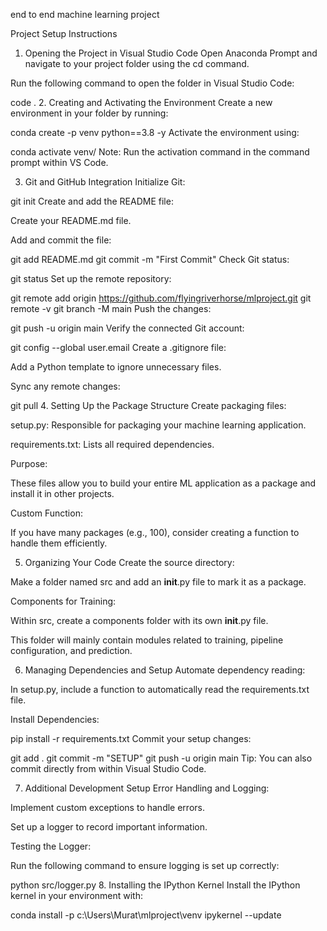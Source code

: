 end to end machine learning project

Project Setup Instructions
1. Opening the Project in Visual Studio Code
Open Anaconda Prompt and navigate to your project folder using the cd command.

Run the following command to open the folder in Visual Studio Code:

code .
2. Creating and Activating the Environment
Create a new environment in your folder by running:

conda create -p venv python==3.8 -y
Activate the environment using:

conda activate venv/
Note: Run the activation command in the command prompt within VS Code.

3. Git and GitHub Integration
Initialize Git:

git init
Create and add the README file:

Create your README.md file.

Add and commit the file:

git add README.md
git commit -m "First Commit"
Check Git status:

git status
Set up the remote repository:

git remote add origin https://github.com/flyingriverhorse/mlproject.git
git remote -v
git branch -M main
Push the changes:

git push -u origin main
Verify the connected Git account:

git config --global user.email
Create a .gitignore file:

Add a Python template to ignore unnecessary files.

Sync any remote changes:

git pull
4. Setting Up the Package Structure
Create packaging files:

setup.py: Responsible for packaging your machine learning application.

requirements.txt: Lists all required dependencies.

Purpose:

These files allow you to build your entire ML application as a package and install it in other projects.

Custom Function:

If you have many packages (e.g., 100), consider creating a function to handle them efficiently.

5. Organizing Your Code
Create the source directory:

Make a folder named src and add an __init__.py file to mark it as a package.

Components for Training:

Within src, create a components folder with its own __init__.py file.

This folder will mainly contain modules related to training, pipeline configuration, and prediction.

6. Managing Dependencies and Setup
Automate dependency reading:

In setup.py, include a function to automatically read the requirements.txt file.

Install Dependencies:

pip install -r requirements.txt
Commit your setup changes:

git add .
git commit -m "SETUP"
git push -u origin main
Tip: You can also commit directly from within Visual Studio Code.

7. Additional Development Setup
Error Handling and Logging:

Implement custom exceptions to handle errors.

Set up a logger to record important information.

Testing the Logger:

Run the following command to ensure logging is set up correctly:

python src/logger.py
8. Installing the IPython Kernel
Install the IPython kernel in your environment with:

conda install -p c:\Users\Murat\mlproject\venv ipykernel --update